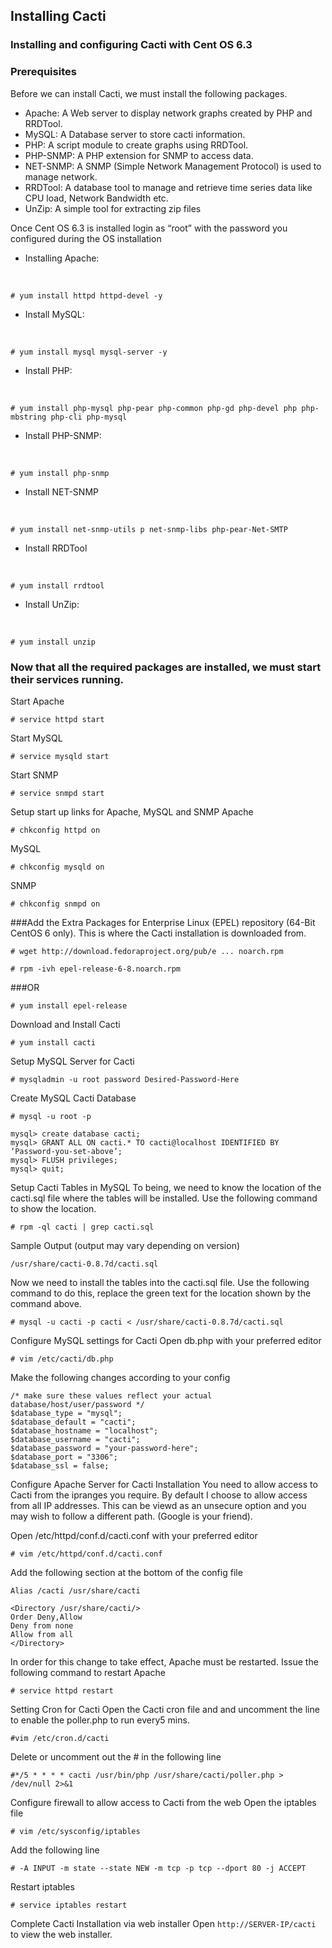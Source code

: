 ## Installing Cacti


### Installing and configuring Cacti with Cent OS 6.3

### Prerequisites
Before we can install Cacti, we must install the following packages.

- Apache: A Web server to display network graphs created by PHP and RRDTool.
- MySQL: A Database server to store cacti information.
- PHP: A script module to create graphs using RRDTool.
- PHP-SNMP: A PHP extension for SNMP to access data.
- NET-SNMP: A SNMP (Simple Network Management Protocol) is used to manage network.
- RRDTool: A database tool to manage and retrieve time series data like CPU load, Network Bandwidth etc.
- UnZip: A simple tool for extracting zip files


Once Cent OS 6.3 is installed login as “root” with the password you configured during the OS installation

- Installing Apache:
<br>

```
# yum install httpd httpd-devel -y
```

- Install MySQL:
<br>

```
# yum install mysql mysql-server -y
```

- Install PHP:
<br>

```
# yum install php-mysql php-pear php-common php-gd php-devel php php-mbstring php-cli php-mysql
```

- Install PHP-SNMP:
<br>

```
# yum install php-snmp
```

- Install NET-SNMP
<br>

```
# yum install net-snmp-utils p net-snmp-libs php-pear-Net-SMTP
```

- Install RRDTool
<br>

```
# yum install rrdtool
```

- Install UnZip:
<br>

```
# yum install unzip
```


### Now that all the required packages are installed, we must start their services running.

Start Apache
<br>

```
# service httpd start
```

Start MySQL
<br>
```
# service mysqld start
```

Start SNMP
<br>
```
# service snmpd start
```

Setup start up links for Apache, MySQL and SNMP
Apache
```
# chkconfig httpd on
```

MySQL
<br>
```
# chkconfig mysqld on
```

SNMP
<br>
```
# chkconfig snmpd on
```


###Add the Extra Packages for Enterprise Linux (EPEL) repository (64-Bit CentOS 6 only). This is where the Cacti installation is downloaded from.
```
# wget http://download.fedoraproject.org/pub/e ... noarch.rpm
```

```
# rpm -ivh epel-release-6-8.noarch.rpm
```

###OR
```
# yum install epel-release
```


Download and Install Cacti
<br>
```
# yum install cacti
```


Setup MySQL Server for Cacti
<br>
```
# mysqladmin -u root password Desired-Password-Here
```


Create MySQL Cacti Database
```
# mysql -u root -p
```

```
mysql> create database cacti;
mysql> GRANT ALL ON cacti.* TO cacti@localhost IDENTIFIED BY ‘Password-you-set-above’;
mysql> FLUSH privileges;
mysql> quit;
```


Setup Cacti Tables in MySQL
To being, we need to know the location of the cacti.sql file where the tables will be installed. Use the following command to show the location.

```
# rpm -ql cacti | grep cacti.sql
```

Sample Output (output may vary depending on version)
```
/usr/share/cacti-0.8.7d/cacti.sql
```


Now we need to install the tables into the cacti.sql file. Use the following command to do this, replace the green text for the location shown by the command above.

```
# mysql -u cacti -p cacti < /usr/share/cacti-0.8.7d/cacti.sql
```


Configure MySQL settings for Cacti
Open db.php with your preferred editor

```
# vim /etc/cacti/db.php
```

Make the following changes according to your config

```
/* make sure these values reflect your actual database/host/user/password */
$database_type = "mysql";
$database_default = "cacti";
$database_hostname = "localhost";
$database_username = "cacti";
$database_password = "your-password-here";
$database_port = "3306";
$database_ssl = false;
```

Configure Apache Server for Cacti Installation
You need to allow access to Cacti from the ipranges you require. By default I choose to allow access from all IP addresses. This can be viewd as an unsecure option and you may wish to follow a different path. (Google is your friend).

Open /etc/httpd/conf.d/cacti.conf with your preferred editor

```
# vim /etc/httpd/conf.d/cacti.conf
```

Add the following section at the bottom of the config file

```
Alias /cacti /usr/share/cacti

<Directory /usr/share/cacti/>
Order Deny,Allow
Deny from none
Allow from all
</Directory>
```

In order for this change to take effect, Apache must be restarted. Issue the following command to restart Apache

```
# service httpd restart
```

Setting Cron for Cacti
Open the Cacti cron file and and uncomment the line to enable the poller.php to run every5 mins.

```
#vim /etc/cron.d/cacti
```

Delete or uncomment out the # in the following line

```
#*/5 * * * * cacti /usr/bin/php /usr/share/cacti/poller.php > /dev/null 2>&1
```

Configure firewall to allow access to Cacti from the web
Open the iptables file

```
# vim /etc/sysconfig/iptables
```

Add the following line 
```
# -A INPUT -m state --state NEW -m tcp -p tcp --dport 80 -j ACCEPT
```

Restart iptables
```
# service iptables restart
```


Complete Cacti Installation via web installer
Open ```http://SERVER-IP/cacti``` to view the web installer.

